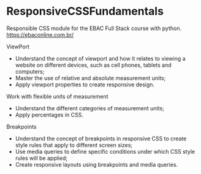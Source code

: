 # ResponsiveCSSFundamentals

Responsible CSS module for the EBAC Full Stack course with python. https://ebaconline.com.br/

ViewPort

- Understand the concept of viewport and how it relates to viewing a website on different devices, such as cell phones, tablets and computers;
- Master the use of relative and absolute measurement units;
- Apply viewport properties to create responsive design.

Work with flexible units of measurement

- Understand the different categories of measurement units;
- Apply percentages in CSS.

Breakpoints

- Understand the concept of breakpoints in responsive CSS to create style rules that apply to different screen sizes;
- Use media queries to define specific conditions under which CSS style rules will be applied;
- Create responsive layouts using breakpoints and media queries.
